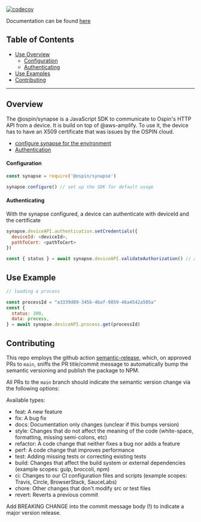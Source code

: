 [![codecov](https://codecov.io/gh/ospin-web-dev/synapse/branch/main/graph/badge.svg?token=5E41F0X7TY)](https://codecov.io/gh/ospin-web-dev/synapse)

Documentation can be found [here](https://ospin-web-dev.github.io/synapse/)

## Table of Contents

- [Use Overview](#Overview)
  - [Configuration](#Configuration)
  - [Authenticating](#Authenticating)
- [Use Examples](#Use-Examples)
- [Contributing](#Contributing)
---

## <a name="Overview">Overview</a>

The @ospin/synapse is a JavaScript SDK to communicate to Ospin's HTTP API from a device. It is build on top of @aws-amplify. To use it, the device has to have an X509 certificate that was issues by the OSPIN cloud.

  - [configure synapse for the environment](#Configuration)
  - [Authentication](#Authenticating)

#### <a name="Configuration">Configuration</a>
```js
const synapse = require('@ospin/synapse')

synapse.configure() // set up the SDK for default usage
```

#### <a name="Authenticating">Authenticating</a>

With the synapse configured, a device can authenticate with deviceId and the certificate

```js
synapse.deviceAPI.authentication.setCredentials({
  deviceId: <deviceId>,
  pathToCert: <pathToCert>
})

const { status } = await synapse.deviceAPI.validateAuthorization() // allows to validate your credentials
```

## <a name="Use-Examples">Use Example</a>
```js
// loading a process

const processId = "a3339d89-345b-4baf-9859-46a4542a505a"
const {
  status: 200,
  data: process,
} = await synapse.deviceAPI.process.get(processId)


```

## <a name="Contributing">Contributing</a>

This repo employs the github action [semantic-release](https://semantic-release.gitbook.io/semantic-release/), which, on approved PRs to `main`, sniffs the PR title/commit message to automatically bump the semantic versioning and publish the package to NPM.

All PRs to the `main` branch should indicate the semantic version change via the following options:

Available types:
 - feat: A new feature
 - fix: A bug fix
 - docs: Documentation only changes (unclear if this bumps version)
 - style: Changes that do not affect the meaning of the code (white-space, formatting, missing semi-colons, etc)
 - refactor: A code change that neither fixes a bug nor adds a feature
 - perf: A code change that improves performance
 - test: Adding missing tests or correcting existing tests
 - build: Changes that affect the build system or external dependencies (example scopes: gulp, broccoli, npm)
 - ci: Changes to our CI configuration files and scripts (example scopes: Travis, Circle, BrowserStack, SauceLabs)
 - chore: Other changes that don't modify src or test files
 - revert: Reverts a previous commit

Add BREAKING CHANGE into the commit message body (!) to indicate a major version release.
